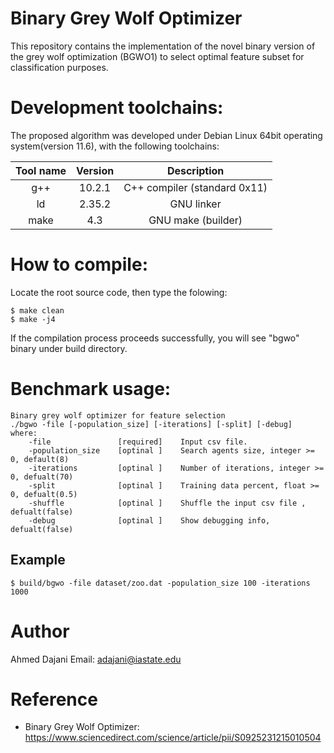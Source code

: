 # Binary Grey Wolf Optimizer 

This repository contains the implementation of the novel binary version of the grey wolf optimization (BGWO1) to select optimal feature subset for classification purposes.

# Development toolchains:
The proposed algorithm was developed under Debian Linux 64bit operating system(version 11.6), with the following  toolchains:

| Tool name | Version  | Description  |
| :---:   | :-: | :-: |
| g++ | 10.2.1 | C++ compiler (standard 0x11) |
| ld | 2.35.2 | GNU linker |
| make | 4.3 |  GNU make (builder) |

# How to compile:
Locate the root source code, then type the folowing:
```
$ make clean
$ make -j4
```
If the compilation process proceeds successfully, you will see "bgwo" binary under build directory.

# Benchmark usage:
```
Binary grey wolf optimizer for feature selection
./bgwo -file [-population_size] [-iterations] [-split] [-debug]
where:
    -file               [required]    Input csv file.
    -population_size    [optinal ]    Search agents size, integer >= 0, default(8)
    -iterations         [optinal ]    Number of iterations, integer >= 0, defualt(70)
    -split              [optinal ]    Training data percent, float >= 0, defualt(0.5)
    -shuffle            [optinal ]    Shuffle the input csv file , defualt(false)
    -debug              [optinal ]    Show debugging info, defualt(false)
```

## Example
```
$ build/bgwo -file dataset/zoo.dat -population_size 100 -iterations 1000
```

# Author
Ahmed Dajani
Email: adajani@iastate.edu

# Reference
+ Binary Grey Wolf Optimizer: https://www.sciencedirect.com/science/article/pii/S0925231215010504
